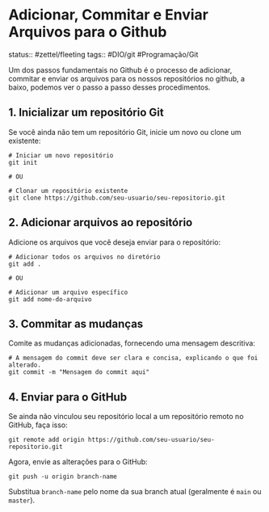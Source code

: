 # Adicionar, Commitar e Enviar Arquivos para o Github
status:: #zettel/fleeting 
tags:: #DIO/git #Programação/Git 

Um dos passos fundamentais no Github é o processo de adicionar, commitar e enviar os arquivos para os nossos repositórios no github, a baixo, podemos ver o passo a passo desses procedimentos.


## 1. Inicializar um repositório Git

Se você ainda não tem um repositório Git, inicie um novo ou clone um existente:

```
# Iniciar um novo repositório
git init

# OU

# Clonar um repositório existente
git clone https://github.com/seu-usuario/seu-repositorio.git
```

## 2. Adicionar arquivos ao repositório

Adicione os arquivos que você deseja enviar para o repositório:

```
# Adicionar todos os arquivos no diretório
git add .

# OU

# Adicionar um arquivo específico
git add nome-do-arquivo
```

## 3. Commitar as mudanças

Comite as mudanças adicionadas, fornecendo uma mensagem descritiva:

```
# A mensagem do commit deve ser clara e concisa, explicando o que foi alterado.
git commit -m "Mensagem do commit aqui"
```

## 4. Enviar para o GitHub

Se ainda não vinculou seu repositório local a um repositório remoto no GitHub, faça isso:

```
git remote add origin https://github.com/seu-usuario/seu-repositorio.git
```

Agora, envie as alterações para o GitHub:

```
git push -u origin branch-name
```

Substitua `branch-name` pelo nome da sua branch atual (geralmente é `main` ou `master`).